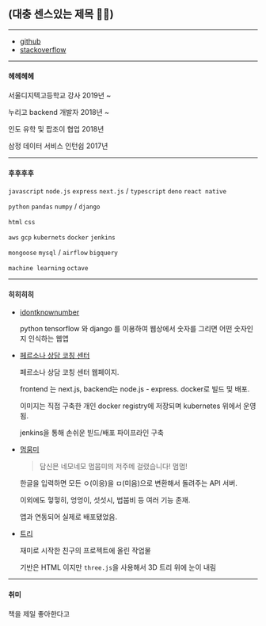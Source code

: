 ## (대충 센스있는 제목 🐱‍👤)

---

- [github](https://github.com/hotsoycandy)
- [stackoverflow](https://stackoverflow.com/users/8414569/jun)

---

#### 헤헤헤헤

서울디지텍고등학교 강사 2019년 ~

누리고 backend 개발자 2018년 ~

인도 유학 및 팝조이 협업 2018년

삼정 데이터 서비스 인턴쉽 2017년

---

#### 후후후후

`javascript` `node.js` `express` `next.js` / `typescript` `deno` `react native`

`python` `pandas` `numpy` /  `django`

`html` `css`

`aws` `gcp` `kubernets` `docker` `jenkins`

`mongoose` `mysql` / `airflow` `bigquery`

`machine learning` `octave`

---

#### 히히히히

- [idontknownumber](https://github.com/hotsoycandy/idontknownumber)

  python tensorflow 와 django 를 이용하여 웹상에서 숫자를 그리면 어떤 숫자인지 인식하는 웹앱

- [페르소나 상담 코칭 센터](https://personas.co.kr/)

  페르소나 상담 코칭 센터 웹페이지.

  frontend 는 next.js, backend는 node.js - express. docker로 빌드 및 배포.

  이미지는 직접 구축한 개인 docker registry에 저장되며 kubernetes 위에서 운영됨.

  jenkins을 통해 손쉬운 빋드/배포 파이프라인 구축

- [멈뭄미](https://github.com/hotsoycandy/mum-moom-mi)

  > 담신믄 네모네모 멈뭄미믜 저주메 걸렸습니다! 멈멈!

  한글을 입력하면 모든 ㅇ(이응)을 ㅁ(미음)으로 변환해서 돌려주는 API 서버.

  이외에도 헣헣히, 엉엉이, 섯섯시, 법붑비 등 여러 기능 존재.

  앱과 연동되어 실제로 배포됐었음.

- [트리](https://github.com/Resten1497/christmas_tree/blob/master/html/3d-tree.html)

  재미로 시작한 친구의 프로젝트에 올린 작업물

  기반은 HTML 이지만 `three.js`을 사용해서 3D 트리 위에 눈이 내림

---

#### 취미

책을 제일 좋아한다고
